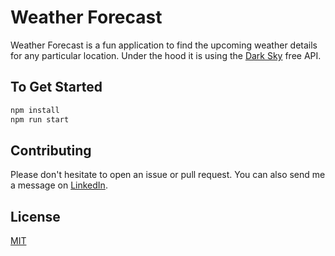 # Weather Forecast

Weather Forecast is a fun application to find the upcoming weather details for any particular location. Under the hood it is using the [Dark Sky](https://darksky.net/forecast/40.7127,-74.0059/us12/en) free API.

## To Get Started

```bash
npm install
npm run start
```

## Contributing

Please don't hesitate to open an issue or pull request. You can also send me a message on [LinkedIn](https://www.linkedin.com/in/rutuparnarout/).

## License

[MIT](https://choosealicense.com/licenses/mit/)

